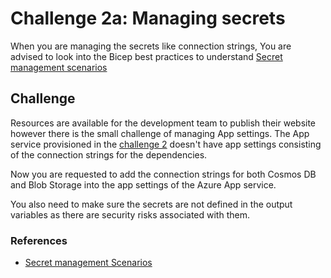 # Challenge 2a: Managing secrets

When you are managing the secrets like connection strings, You are advised to look into the Bicep best practices to understand [Secret management scenarios](https://docs.microsoft.com/en-us/azure/azure-resource-manager/bicep/scenarios-secrets)

## Challenge

Resources are available for the development team to publish their website however there is the small challenge of managing App settings. The App service provisioned in the [challenge 2](./Challenge2.md) doesn't have app settings consisting of the connection strings for the dependencies. 

Now you are requested to add the connection strings for both Cosmos DB and Blob Storage into the app settings of the Azure App service.  

You also need to make sure the secrets are not defined in the output variables as there are security risks associated with them.


### References
- [Secret management Scenarios](https://docs.microsoft.com/en-us/azure/azure-resource-manager/bicep/scenarios-secrets)